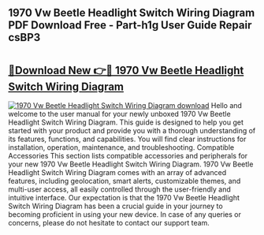 ## 1970 Vw Beetle Headlight Switch Wiring Diagram PDF Download Free - Part-h1g User Guide Repair csBP3

# <h2><a href="http://dfpdvhr.blite.top/?on=1970+Vw+Beetle+Headlight+Switch+Wiring+Diagram">🔗Download New 👉🔴 1970 Vw Beetle Headlight Switch Wiring Diagram</a></h2>

[![1970 Vw Beetle Headlight Switch Wiring Diagram download](https://i.imgur.com/lujVjoI.png)](http://dfpdvhr.blite.top/?on=1970+Vw+Beetle+Headlight+Switch+Wiring+Diagram)
Hello and welcome to the user manual for your newly unboxed 1970 Vw Beetle Headlight Switch Wiring Diagram. This guide is designed to help you get started with your product and provide you with a thorough understanding of its features, functions, and capabilities. You will find clear instructions for installation, operation, maintenance, and troubleshooting. Compatible Accessories This section lists compatible accessories and peripherals for your new 1970 Vw Beetle Headlight Switch Wiring Diagram. 1970 Vw Beetle Headlight Switch Wiring Diagram comes with an array of advanced features, including geolocation, smart alerts, customizable themes, and multi-user access, all easily controlled through the user-friendly and intuitive interface. Our expectation is that the 1970 Vw Beetle Headlight Switch Wiring Diagram has been a crucial guide in your journey to becoming proficient in using your new device. In case of any queries or concerns, please do not hesitate to contact our support team.
